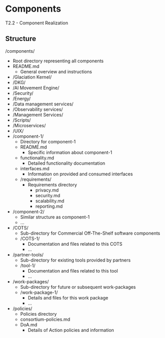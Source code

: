 # Components
T2.2 - Component Realization 


## Structure

/components/              
- Root directory representing all components
- README.md              
  - General overview and instructions
- /Glaciation Kernel/
- /DKG/
- /AI Movement Engine/
- /Security/
- /Energy/
- /Data management services/
- /Observability services/
- /Management Services/
- /Scripts/
- /Microservices/
- /UIX/
- /component-1/          
  - Directory for component-1
  - README.md          
    - Specific information about component-1
  - functionality.md   
    - Detailed functionality documentation
  - interfaces.md      
    - Information on provided and consumed interfaces
  - /requirements/     
    - Requirements directory
      - privacy.md
      - security.md
      - scalability.md
      - reporting.md
- /component-2/          
  - Similar structure as component-1
  - ...
- /COTS/                 
  - Sub-directory for Commercial Off-The-Shelf software components
  - /COTS-1/           
    - Documentation and files related to this COTS
    - ...
- /partner-tools/        
  - Sub-directory for existing tools provided by partners
  - /tool-1/           
    - Documentation and files related to this tool
    - ...
- /work-packages/        
  - Sub-directory for future or subsequent work-packages
  - /work-package-1/   
    - Details and files for this work package
    - ...
- /policies/             
  - Policies directory
  - consortium-policies.md
  - DoA.md             
    - Details of Action policies and information

